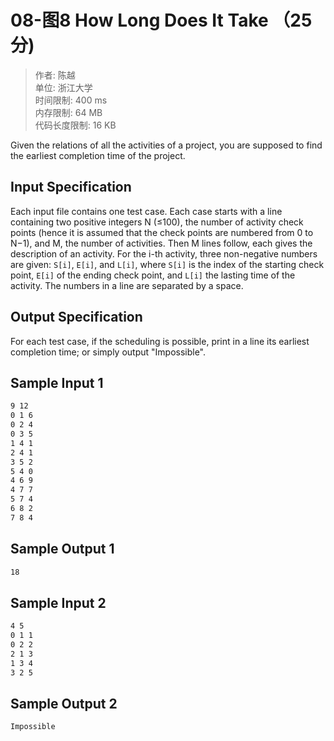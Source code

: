 # 08-图8 How Long Does It Take （25 分)

>作者: 陈越</br>
单位: 浙江大学</br>
时间限制: 400 ms</br>
内存限制: 64 MB</br>
代码长度限制: 16 KB

Given the relations of all the activities of a project, you are supposed to find the earliest completion time of the project.

## Input Specification

Each input file contains one test case. Each case starts with a line containing two positive integers N (≤100), the number of activity check points (hence it is assumed that the check points are numbered from 0 to N−1), and M, the number of activities. Then M lines follow, each gives the description of an activity. For the i-th activity, three non-negative numbers are given: `S[i]`, `E[i]`, and `L[i]`, where `S[i]` is the index of the starting check point, `E[i]` of the ending check point, and `L[i]` the lasting time of the activity. The numbers in a line are separated by a space.

## Output Specification

For each test case, if the scheduling is possible, print in a line its earliest completion time; or simply output "Impossible".

## Sample Input 1

```bash
9 12
0 1 6
0 2 4
0 3 5
1 4 1
2 4 1
3 5 2
5 4 0
4 6 9
4 7 7
5 7 4
6 8 2
7 8 4
```

## Sample Output 1

```bash
18
```

## Sample Input 2

```bash
4 5
0 1 1
0 2 2
2 1 3
1 3 4
3 2 5
```

## Sample Output 2

```bash
Impossible
```
